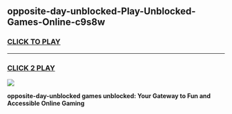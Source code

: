 
## opposite-day-unblocked-Play-Unblocked-Games-Online-c9s8w
<h3>
<a href="https://premium76.site?title=opposite-day-unblocked&ref=25A">CLICK TO PLAY</a></h3>
<hr>

<h3>
<a href="https://premium76.site?title=opposite-day-unblocked&ref=25A">CLICK 2 PLAY</a>
  
</h3>

<a href="https://premium76.site?title=opposite-day-unblocked&ref=25A"><img src="https://clearcache.store/games.png"></a>


**opposite-day-unblocked games unblocked: Your Gateway to Fun and Accessible Online Gaming**
